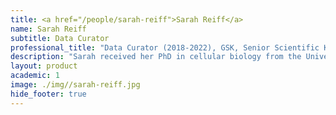 ```yaml
---
title: <a href="/people/sarah-reiff">Sarah Reiff</a>
name: Sarah Reiff
subtitle: Data Curator
professional_title: "Data Curator (2018-2022), GSK, Senior Scientific Knowledge Engineer"  # Joined professional titles
description: "Sarah received her PhD in cellular biology from the University of Georgia, where she worked on organellar DNA replication in the protozoan parasite Toxoplasma. She went on to a postdoctoral position at UCSF, where she was involved in the genome project for Stentor, a giant protist and a model for single-cell regeneration. She now works as a data curator at the 4D Nucleome Data Coordination and Integration Center."
layout: product
academic: 1
image: ./img//sarah-reiff.jpg
hide_footer: true
---
```

